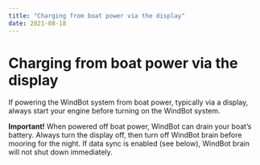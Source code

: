 ```yaml
---
title: "Charging from boat power via the display"
date: 2021-08-18
---
```

# Charging from boat power via the display

If powering the WindBot system from boat power, typically via a display, always start your engine before turning on the WindBot system.  

  

**Important!** When powered off boat power, WindBot can drain your boat’s battery. Always turn the display off, then turn off WindBot brain before mooring for the night. If data sync is enabled (see below), WindBot brain will not shut down immediately.